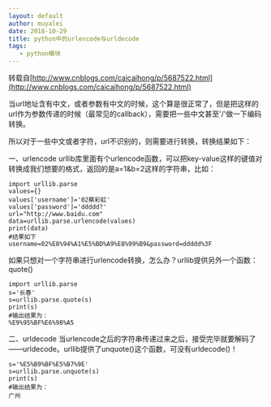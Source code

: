 ```yaml
---
layout: default
author: muyalei
date: 2018-10-29
title: python中的urlencode与urldecode
tags:
   - python模块
---
```


转载自[http://www.cnblogs.com/caicaihong/p/5687522.html](http://www.cnblogs.com/caicaihong/p/5687522.html)

当url地址含有中文，或者参数有中文的时候，这个算是很正常了，但是把这样的url作为参数传递的时候（最常见的callback），需要把一些中文甚至'/'做一下编码转换。

所以对于一些中文或者字符，url不识别的，则需要进行转换，转换结果如下：

一、urlencode
urllib库里面有个urlencode函数，可以把key-value这样的键值对转换成我们想要的格式，返回的是a=1&b=2这样的字符串，比如：
```
import urllib.parse
values={}
values['username']='02蔡彩虹'
values['password']='ddddd?'
url="http://www.baidu.com"
data=urllib.parse.urlencode(values)
print(data)
#结果如下
username=02%E8%94%A1%E5%BD%A9%E8%99%B9&password=ddddd%3F
```

如果只想对一个字符串进行urlencode转换，怎么办？urllib提供另外一个函数：quote()
```
import urllib.parse
s='长春'
s=urllib.parse.quote(s)
print(s)
#输出结果为：
%E9%95%BF%E6%98%A5
```
二、urldecode
当urlencode之后的字符串传递过来之后，接受完毕就要解码了——urldecode。urllib提供了unquote()这个函数，可没有urldecode()！
```
s='%E5%B9%BF%E5%B7%9E'
s=urllib.parse.unquote(s)
print(s)
#输出结果为：
广州
```

